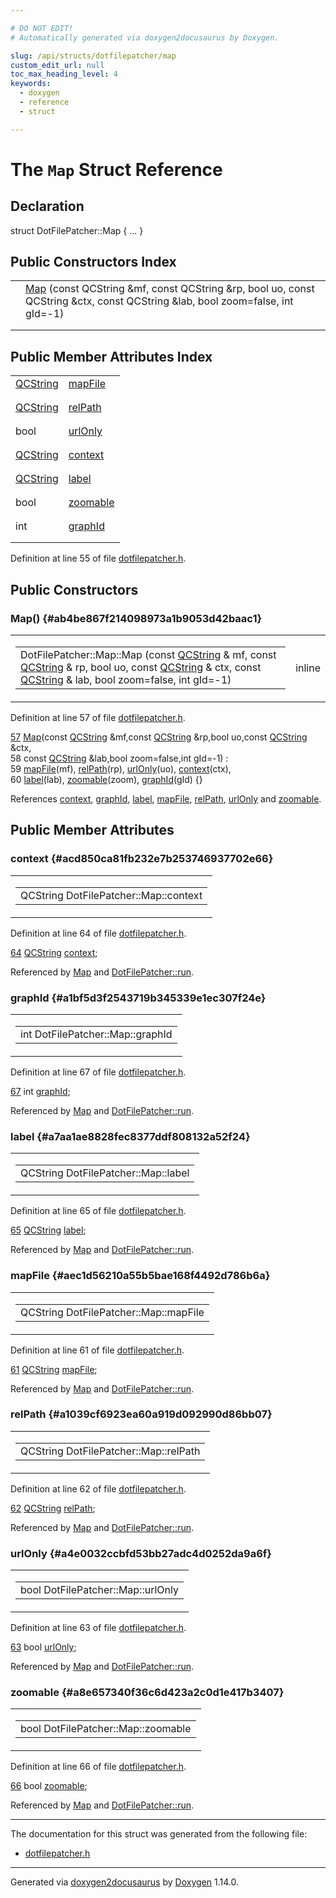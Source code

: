 ```yaml
---

# DO NOT EDIT!
# Automatically generated via doxygen2docusaurus by Doxygen.

slug: /api/structs/dotfilepatcher/map
custom_edit_url: null
toc_max_heading_level: 4
keywords:
  - doxygen
  - reference
  - struct

---
```


<div class="doxyPage">

# The `Map` Struct Reference



## Declaration

<div class="doxyDeclaration">
struct DotFilePatcher::Map { ... }
</div>

## Public Constructors Index

<table class="doxyMembersIndex">

<tr class="doxyMemberIndexItem">
<td class="doxyMemberIndexItemType" align="left" valign="top"></td>
<td class="doxyMemberIndexItemName" align="left" valign="top"><a href="#ab4be867f214098973a1b9053d42baac1">Map</a> (const QCString &amp;mf, const QCString &amp;rp, bool uo, const QCString &amp;ctx, const QCString &amp;lab, bool zoom=false, int gId=-1)</td>
</tr>
<tr class="doxyMemberIndexDescription">
<td class="doxyMemberIndexDescriptionLeft"></td>
<td class="doxyMemberIndexDescriptionRight">
</td>
</tr>
<tr class="doxyMemberIndexSeparator">
<td class="doxyMemberIndexSeparator" colspan="2"></td>
</tr>

</table>

## Public Member Attributes Index

<table class="doxyMembersIndex">

<tr class="doxyMemberIndexItem">
<td class="doxyMemberIndexItemType" align="left" valign="top"><a href="/web-doxygen/docs/api/classes/qcstring">QCString</a></td>
<td class="doxyMemberIndexItemName" align="left" valign="top"><a href="#aec1d56210a55b5bae168f4492d786b6a">mapFile</a></td>
</tr>
<tr class="doxyMemberIndexDescription">
<td class="doxyMemberIndexDescriptionLeft"></td>
<td class="doxyMemberIndexDescriptionRight">
</td>
</tr>
<tr class="doxyMemberIndexSeparator">
<td class="doxyMemberIndexSeparator" colspan="2"></td>
</tr>

<tr class="doxyMemberIndexItem">
<td class="doxyMemberIndexItemType" align="left" valign="top"><a href="/web-doxygen/docs/api/classes/qcstring">QCString</a></td>
<td class="doxyMemberIndexItemName" align="left" valign="top"><a href="#a1039cf6923ea60a919d092990d86bb07">relPath</a></td>
</tr>
<tr class="doxyMemberIndexDescription">
<td class="doxyMemberIndexDescriptionLeft"></td>
<td class="doxyMemberIndexDescriptionRight">
</td>
</tr>
<tr class="doxyMemberIndexSeparator">
<td class="doxyMemberIndexSeparator" colspan="2"></td>
</tr>

<tr class="doxyMemberIndexItem">
<td class="doxyMemberIndexItemType" align="left" valign="top">bool</td>
<td class="doxyMemberIndexItemName" align="left" valign="top"><a href="#a4e0032ccbfd53bb27adc4d0252da9a6f">urlOnly</a></td>
</tr>
<tr class="doxyMemberIndexDescription">
<td class="doxyMemberIndexDescriptionLeft"></td>
<td class="doxyMemberIndexDescriptionRight">
</td>
</tr>
<tr class="doxyMemberIndexSeparator">
<td class="doxyMemberIndexSeparator" colspan="2"></td>
</tr>

<tr class="doxyMemberIndexItem">
<td class="doxyMemberIndexItemType" align="left" valign="top"><a href="/web-doxygen/docs/api/classes/qcstring">QCString</a></td>
<td class="doxyMemberIndexItemName" align="left" valign="top"><a href="#acd850ca81fb232e7b253746937702e66">context</a></td>
</tr>
<tr class="doxyMemberIndexDescription">
<td class="doxyMemberIndexDescriptionLeft"></td>
<td class="doxyMemberIndexDescriptionRight">
</td>
</tr>
<tr class="doxyMemberIndexSeparator">
<td class="doxyMemberIndexSeparator" colspan="2"></td>
</tr>

<tr class="doxyMemberIndexItem">
<td class="doxyMemberIndexItemType" align="left" valign="top"><a href="/web-doxygen/docs/api/classes/qcstring">QCString</a></td>
<td class="doxyMemberIndexItemName" align="left" valign="top"><a href="#a7aa1ae8828fec8377ddf808132a52f24">label</a></td>
</tr>
<tr class="doxyMemberIndexDescription">
<td class="doxyMemberIndexDescriptionLeft"></td>
<td class="doxyMemberIndexDescriptionRight">
</td>
</tr>
<tr class="doxyMemberIndexSeparator">
<td class="doxyMemberIndexSeparator" colspan="2"></td>
</tr>

<tr class="doxyMemberIndexItem">
<td class="doxyMemberIndexItemType" align="left" valign="top">bool</td>
<td class="doxyMemberIndexItemName" align="left" valign="top"><a href="#a8e657340f36c6d423a2c0d1e417b3407">zoomable</a></td>
</tr>
<tr class="doxyMemberIndexDescription">
<td class="doxyMemberIndexDescriptionLeft"></td>
<td class="doxyMemberIndexDescriptionRight">
</td>
</tr>
<tr class="doxyMemberIndexSeparator">
<td class="doxyMemberIndexSeparator" colspan="2"></td>
</tr>

<tr class="doxyMemberIndexItem">
<td class="doxyMemberIndexItemType" align="left" valign="top">int</td>
<td class="doxyMemberIndexItemName" align="left" valign="top"><a href="#a1bf5d3f2543719b345339e1ec307f24e">graphId</a></td>
</tr>
<tr class="doxyMemberIndexDescription">
<td class="doxyMemberIndexDescriptionLeft"></td>
<td class="doxyMemberIndexDescriptionRight">
</td>
</tr>
<tr class="doxyMemberIndexSeparator">
<td class="doxyMemberIndexSeparator" colspan="2"></td>
</tr>

</table>


<p>Definition at line 55 of file <a href="/web-doxygen/docs/api/files/src/dotfilepatcher-h">dotfilepatcher.h</a>.</p>


<div class="doxySectionDef">

## Public Constructors

### Map() {#ab4be867f214098973a1b9053d42baac1}

<div class="doxyMemberItem">
<div class="doxyMemberProto">
<table class="doxyMemberLabels">
<tr class="doxyMemberLabels">
<td class="doxyMemberLabelsLeft">
<table class="doxyMemberName">
<tr>
<td class="doxyMemberName">DotFilePatcher::Map::Map (const <a href="/web-doxygen/docs/api/classes/qcstring">QCString</a> &amp; mf, const <a href="/web-doxygen/docs/api/classes/qcstring">QCString</a> &amp; rp, bool uo, const <a href="/web-doxygen/docs/api/classes/qcstring">QCString</a> &amp; ctx, const <a href="/web-doxygen/docs/api/classes/qcstring">QCString</a> &amp; lab, bool zoom=false, int gId=-1)</td>
</tr>
</table>
</td>
<td class="doxyMemberLabelsRight">
<span class="doxyMemberLabels">
<span class="doxyMemberLabel inline">inline</span>
</span>
</td>
</tr>
</table>
</div>
<div class="doxyMemberDoc">



<p>Definition at line 57 of file <a href="/web-doxygen/docs/api/files/src/dotfilepatcher-h">dotfilepatcher.h</a>.</p>


<div class="doxyProgramListing">

<div class="doxyCodeLine"><span class="doxyLineNumber"><a href="#ab4be867f214098973a1b9053d42baac1">57</a></span><span class="doxyLineContent"><span class="doxyHighlight">      <a href="#ab4be867f214098973a1b9053d42baac1">Map</a>(</span><span class="doxyHighlightKeyword">const</span><span class="doxyHighlight"> <a href="/web-doxygen/docs/api/classes/qcstring">QCString</a> &amp;mf,</span><span class="doxyHighlightKeyword">const</span><span class="doxyHighlight"> <a href="/web-doxygen/docs/api/classes/qcstring">QCString</a> &amp;rp,</span><span class="doxyHighlightKeywordType">bool</span><span class="doxyHighlight"> uo,</span><span class="doxyHighlightKeyword">const</span><span class="doxyHighlight"> <a href="/web-doxygen/docs/api/classes/qcstring">QCString</a> &amp;ctx,</span></span></div>
<div class="doxyCodeLine"><span class="doxyLineNumber">58</span><span class="doxyLineContent"><span class="doxyHighlight">          </span><span class="doxyHighlightKeyword">const</span><span class="doxyHighlight"> <a href="/web-doxygen/docs/api/classes/qcstring">QCString</a> &amp;lab,</span><span class="doxyHighlightKeywordType">bool</span><span class="doxyHighlight"> zoom=</span><span class="doxyHighlightKeyword">false</span><span class="doxyHighlight">,</span><span class="doxyHighlightKeywordType">int</span><span class="doxyHighlight"> gId=-1) :</span></span></div>
<div class="doxyCodeLine"><span class="doxyLineNumber">59</span><span class="doxyLineContent"><span class="doxyHighlight">        <a href="#aec1d56210a55b5bae168f4492d786b6a">mapFile</a>(mf), <a href="#a1039cf6923ea60a919d092990d86bb07">relPath</a>(rp), <a href="#a4e0032ccbfd53bb27adc4d0252da9a6f">urlOnly</a>(uo), <a href="#acd850ca81fb232e7b253746937702e66">context</a>(ctx),</span></span></div>
<div class="doxyCodeLine"><span class="doxyLineNumber">60</span><span class="doxyLineContent"><span class="doxyHighlight">        <a href="#a7aa1ae8828fec8377ddf808132a52f24">label</a>(lab), <a href="#a8e657340f36c6d423a2c0d1e417b3407">zoomable</a>(zoom), <a href="#a1bf5d3f2543719b345339e1ec307f24e">graphId</a>(gId) {}</span></span></div>

</div>


<p>References <a href="#acd850ca81fb232e7b253746937702e66">context</a>, <a href="#a1bf5d3f2543719b345339e1ec307f24e">graphId</a>, <a href="#a7aa1ae8828fec8377ddf808132a52f24">label</a>, <a href="#aec1d56210a55b5bae168f4492d786b6a">mapFile</a>, <a href="#a1039cf6923ea60a919d092990d86bb07">relPath</a>, <a href="#a4e0032ccbfd53bb27adc4d0252da9a6f">urlOnly</a> and <a href="#a8e657340f36c6d423a2c0d1e417b3407">zoomable</a>.</p>

</div>
</div>

</div>

<div class="doxySectionDef">

## Public Member Attributes

### context {#acd850ca81fb232e7b253746937702e66}

<div class="doxyMemberItem">
<div class="doxyMemberProto">
<table class="doxyMemberLabels">
<tr class="doxyMemberLabels">
<td class="doxyMemberLabelsLeft">
<table class="doxyMemberName">
<tr>
<td class="doxyMemberName">QCString DotFilePatcher::Map::context</td>
</tr>
</table>
</td>
</tr>
</table>
</div>
<div class="doxyMemberDoc">



<p>Definition at line 64 of file <a href="/web-doxygen/docs/api/files/src/dotfilepatcher-h">dotfilepatcher.h</a>.</p>


<div class="doxyProgramListing">

<div class="doxyCodeLine"><span class="doxyLineNumber"><a href="#acd850ca81fb232e7b253746937702e66">64</a></span><span class="doxyLineContent"><span class="doxyHighlight">      <a href="/web-doxygen/docs/api/classes/qcstring">QCString</a> <a href="#acd850ca81fb232e7b253746937702e66">context</a>;</span></span></div>

</div>


<p>Referenced by <a href="#ab4be867f214098973a1b9053d42baac1">Map</a> and <a href="/web-doxygen/docs/api/classes/dotfilepatcher/#a02cd92c7c61a35c61c601ff6b409c5e5">DotFilePatcher::run</a>.</p>

</div>
</div>

### graphId {#a1bf5d3f2543719b345339e1ec307f24e}

<div class="doxyMemberItem">
<div class="doxyMemberProto">
<table class="doxyMemberLabels">
<tr class="doxyMemberLabels">
<td class="doxyMemberLabelsLeft">
<table class="doxyMemberName">
<tr>
<td class="doxyMemberName">int DotFilePatcher::Map::graphId</td>
</tr>
</table>
</td>
</tr>
</table>
</div>
<div class="doxyMemberDoc">



<p>Definition at line 67 of file <a href="/web-doxygen/docs/api/files/src/dotfilepatcher-h">dotfilepatcher.h</a>.</p>


<div class="doxyProgramListing">

<div class="doxyCodeLine"><span class="doxyLineNumber"><a href="#a1bf5d3f2543719b345339e1ec307f24e">67</a></span><span class="doxyLineContent"><span class="doxyHighlight">      </span><span class="doxyHighlightKeywordType">int</span><span class="doxyHighlight">      <a href="#a1bf5d3f2543719b345339e1ec307f24e">graphId</a>;</span></span></div>

</div>


<p>Referenced by <a href="#ab4be867f214098973a1b9053d42baac1">Map</a> and <a href="/web-doxygen/docs/api/classes/dotfilepatcher/#a02cd92c7c61a35c61c601ff6b409c5e5">DotFilePatcher::run</a>.</p>

</div>
</div>

### label {#a7aa1ae8828fec8377ddf808132a52f24}

<div class="doxyMemberItem">
<div class="doxyMemberProto">
<table class="doxyMemberLabels">
<tr class="doxyMemberLabels">
<td class="doxyMemberLabelsLeft">
<table class="doxyMemberName">
<tr>
<td class="doxyMemberName">QCString DotFilePatcher::Map::label</td>
</tr>
</table>
</td>
</tr>
</table>
</div>
<div class="doxyMemberDoc">



<p>Definition at line 65 of file <a href="/web-doxygen/docs/api/files/src/dotfilepatcher-h">dotfilepatcher.h</a>.</p>


<div class="doxyProgramListing">

<div class="doxyCodeLine"><span class="doxyLineNumber"><a href="#a7aa1ae8828fec8377ddf808132a52f24">65</a></span><span class="doxyLineContent"><span class="doxyHighlight">      <a href="/web-doxygen/docs/api/classes/qcstring">QCString</a> <a href="#a7aa1ae8828fec8377ddf808132a52f24">label</a>;</span></span></div>

</div>


<p>Referenced by <a href="#ab4be867f214098973a1b9053d42baac1">Map</a> and <a href="/web-doxygen/docs/api/classes/dotfilepatcher/#a02cd92c7c61a35c61c601ff6b409c5e5">DotFilePatcher::run</a>.</p>

</div>
</div>

### mapFile {#aec1d56210a55b5bae168f4492d786b6a}

<div class="doxyMemberItem">
<div class="doxyMemberProto">
<table class="doxyMemberLabels">
<tr class="doxyMemberLabels">
<td class="doxyMemberLabelsLeft">
<table class="doxyMemberName">
<tr>
<td class="doxyMemberName">QCString DotFilePatcher::Map::mapFile</td>
</tr>
</table>
</td>
</tr>
</table>
</div>
<div class="doxyMemberDoc">



<p>Definition at line 61 of file <a href="/web-doxygen/docs/api/files/src/dotfilepatcher-h">dotfilepatcher.h</a>.</p>


<div class="doxyProgramListing">

<div class="doxyCodeLine"><span class="doxyLineNumber"><a href="#aec1d56210a55b5bae168f4492d786b6a">61</a></span><span class="doxyLineContent"><span class="doxyHighlight">      <a href="/web-doxygen/docs/api/classes/qcstring">QCString</a> <a href="#aec1d56210a55b5bae168f4492d786b6a">mapFile</a>;</span></span></div>

</div>


<p>Referenced by <a href="#ab4be867f214098973a1b9053d42baac1">Map</a> and <a href="/web-doxygen/docs/api/classes/dotfilepatcher/#a02cd92c7c61a35c61c601ff6b409c5e5">DotFilePatcher::run</a>.</p>

</div>
</div>

### relPath {#a1039cf6923ea60a919d092990d86bb07}

<div class="doxyMemberItem">
<div class="doxyMemberProto">
<table class="doxyMemberLabels">
<tr class="doxyMemberLabels">
<td class="doxyMemberLabelsLeft">
<table class="doxyMemberName">
<tr>
<td class="doxyMemberName">QCString DotFilePatcher::Map::relPath</td>
</tr>
</table>
</td>
</tr>
</table>
</div>
<div class="doxyMemberDoc">



<p>Definition at line 62 of file <a href="/web-doxygen/docs/api/files/src/dotfilepatcher-h">dotfilepatcher.h</a>.</p>


<div class="doxyProgramListing">

<div class="doxyCodeLine"><span class="doxyLineNumber"><a href="#a1039cf6923ea60a919d092990d86bb07">62</a></span><span class="doxyLineContent"><span class="doxyHighlight">      <a href="/web-doxygen/docs/api/classes/qcstring">QCString</a> <a href="#a1039cf6923ea60a919d092990d86bb07">relPath</a>;</span></span></div>

</div>


<p>Referenced by <a href="#ab4be867f214098973a1b9053d42baac1">Map</a> and <a href="/web-doxygen/docs/api/classes/dotfilepatcher/#a02cd92c7c61a35c61c601ff6b409c5e5">DotFilePatcher::run</a>.</p>

</div>
</div>

### urlOnly {#a4e0032ccbfd53bb27adc4d0252da9a6f}

<div class="doxyMemberItem">
<div class="doxyMemberProto">
<table class="doxyMemberLabels">
<tr class="doxyMemberLabels">
<td class="doxyMemberLabelsLeft">
<table class="doxyMemberName">
<tr>
<td class="doxyMemberName">bool DotFilePatcher::Map::urlOnly</td>
</tr>
</table>
</td>
</tr>
</table>
</div>
<div class="doxyMemberDoc">



<p>Definition at line 63 of file <a href="/web-doxygen/docs/api/files/src/dotfilepatcher-h">dotfilepatcher.h</a>.</p>


<div class="doxyProgramListing">

<div class="doxyCodeLine"><span class="doxyLineNumber"><a href="#a4e0032ccbfd53bb27adc4d0252da9a6f">63</a></span><span class="doxyLineContent"><span class="doxyHighlight">      </span><span class="doxyHighlightKeywordType">bool</span><span class="doxyHighlight">     <a href="#a4e0032ccbfd53bb27adc4d0252da9a6f">urlOnly</a>;</span></span></div>

</div>


<p>Referenced by <a href="#ab4be867f214098973a1b9053d42baac1">Map</a> and <a href="/web-doxygen/docs/api/classes/dotfilepatcher/#a02cd92c7c61a35c61c601ff6b409c5e5">DotFilePatcher::run</a>.</p>

</div>
</div>

### zoomable {#a8e657340f36c6d423a2c0d1e417b3407}

<div class="doxyMemberItem">
<div class="doxyMemberProto">
<table class="doxyMemberLabels">
<tr class="doxyMemberLabels">
<td class="doxyMemberLabelsLeft">
<table class="doxyMemberName">
<tr>
<td class="doxyMemberName">bool DotFilePatcher::Map::zoomable</td>
</tr>
</table>
</td>
</tr>
</table>
</div>
<div class="doxyMemberDoc">



<p>Definition at line 66 of file <a href="/web-doxygen/docs/api/files/src/dotfilepatcher-h">dotfilepatcher.h</a>.</p>


<div class="doxyProgramListing">

<div class="doxyCodeLine"><span class="doxyLineNumber"><a href="#a8e657340f36c6d423a2c0d1e417b3407">66</a></span><span class="doxyLineContent"><span class="doxyHighlight">      </span><span class="doxyHighlightKeywordType">bool</span><span class="doxyHighlight">     <a href="#a8e657340f36c6d423a2c0d1e417b3407">zoomable</a>;</span></span></div>

</div>


<p>Referenced by <a href="#ab4be867f214098973a1b9053d42baac1">Map</a> and <a href="/web-doxygen/docs/api/classes/dotfilepatcher/#a02cd92c7c61a35c61c601ff6b409c5e5">DotFilePatcher::run</a>.</p>

</div>
</div>

</div>

<hr/>

The documentation for this struct was generated from the following file:

<ul>
<li><a href="/web-doxygen/docs/api/files/src/dotfilepatcher-h">dotfilepatcher.h</a></li>
</ul>

<hr/>

<p class="doxyGeneratedBy">Generated via <a href="https://github.com/xpack/doxygen2docusaurus">doxygen2docusaurus</a> by <a href="https://www.doxygen.nl">Doxygen</a> 1.14.0.</p>

</div>
